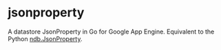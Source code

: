 jsonproperty
======================

A datastore JsonProperty in Go for Google App Engine.  Equivalent to the Python
[ndb.JsonProperty](https://developers.google.com/appengine/docs/python/ndb/properties).
